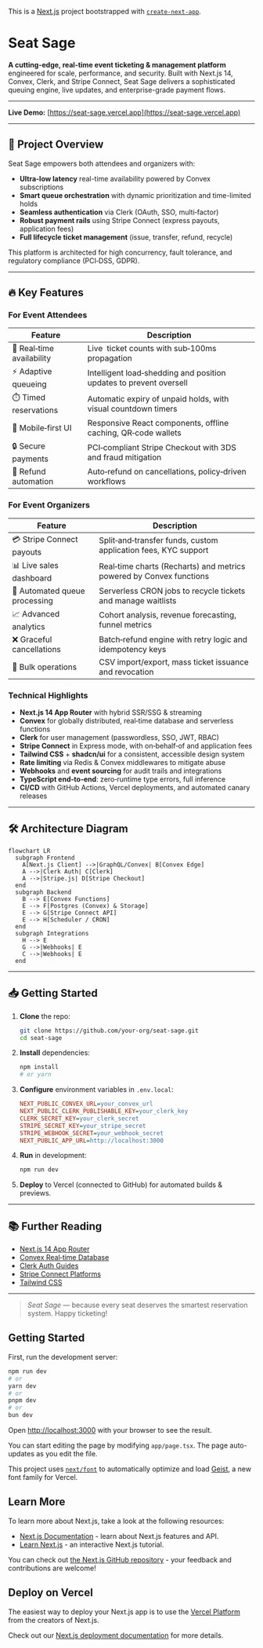 This is a [Next.js](https://nextjs.org) project bootstrapped with [`create-next-app`](https://nextjs.org/docs/app/api-reference/cli/create-next-app).

# Seat Sage

**A cutting-edge, real-time event ticketing & management platform** engineered for scale, performance, and security. Built with Next.js 14, Convex, Clerk, and Stripe Connect, Seat Sage delivers a sophisticated queuing engine, live updates, and enterprise-grade payment flows.

---

**Live Demo:** [https://seat-sage.vercel.app](https://seat-sage.vercel.app)

---

## 🚀 Project Overview

Seat Sage empowers both attendees and organizers with:

* **Ultra-low latency** real-time availability powered by Convex subscriptions
* **Smart queue orchestration** with dynamic prioritization and time-limited holds
* **Seamless authentication** via Clerk (OAuth, SSO, multi‑factor)
* **Robust payment rails** using Stripe Connect (express payouts, application fees)
* **Full lifecycle ticket management** (issue, transfer, refund, recycle)

This platform is architected for high concurrency, fault tolerance, and regulatory compliance (PCI‑DSS, GDPR).

---

## 🔥 Key Features

### For Event Attendees

| Feature                   | Description                                                        |
| ------------------------- | ------------------------------------------------------------------ |
| 🎫 Real‑time availability | Live  ticket counts with sub‑100ms propagation                     |
| ⚡ Adaptive queueing       | Intelligent load‑shedding and position updates to prevent oversell |
| ⏱️ Timed reservations     | Automatic expiry of unpaid holds, with visual countdown timers     |
| 📱 Mobile‑first UI        | Responsive React components, offline caching, QR‑code wallets      |
| 🔒 Secure payments        | PCI‑compliant Stripe Checkout with 3DS and fraud mitigation        |
| 🔄 Refund automation      | Auto‑refund on cancellations, policy‑driven workflows              |

### For Event Organizers

| Feature                       | Description                                                         |
| ----------------------------- | ------------------------------------------------------------------- |
| 💳 Stripe Connect payouts     | Split‑and‑transfer funds, custom application fees, KYC support      |
| 📊 Live sales dashboard       | Real‑time charts (Recharts) and metrics powered by Convex functions |
| 🎯 Automated queue processing | Serverless CRON jobs to recycle tickets and manage waitlists        |
| 📈 Advanced analytics         | Cohort analysis, revenue forecasting, funnel metrics                |
| ❌ Graceful cancellations      | Batch‑refund engine with retry logic and idempotency keys           |
| 🔄 Bulk operations            | CSV import/export, mass ticket issuance and revocation              |

### Technical Highlights

* **Next.js 14 App Router** with hybrid SSR/SSG & streaming
* **Convex** for globally distributed, real‑time database and serverless functions
* **Clerk** for user management (passwordless, SSO, JWT, RBAC)
* **Stripe Connect** in Express mode, with on‑behalf‑of and application fees
* **Tailwind CSS** + **shadcn/ui** for a consistent, accessible design system
* **Rate limiting** via Redis & Convex middlewares to mitigate abuse
* **Webhooks** and **event sourcing** for audit trails and integrations
* **TypeScript end‑to‑end**: zero‑runtime type errors, full inference
* **CI/CD** with GitHub Actions, Vercel deployments, and automated canary releases

---

## 🛠 Architecture Diagram

```mermaid
flowchart LR
  subgraph Frontend
    A[Next.js Client] -->|GraphQL/Convex| B[Convex Edge]
    A -->|Clerk Auth| C[Clerk]
    A -->|Stripe.js| D[Stripe Checkout]
  end
  subgraph Backend
    B --> E[Convex Functions]
    E --> F[Postgres (Convex) & Storage]
    E --> G[Stripe Connect API]
    E --> H[Scheduler / CRON]
  end
  subgraph Integrations
    H --> E
    G -->|Webhooks| E
    C -->|Webhooks| E
  end
```

---

## 📥 Getting Started

1. **Clone** the repo:

   ```bash
   git clone https://github.com/your-org/seat-sage.git
   cd seat-sage
   ```
2. **Install** dependencies:

   ```bash
   npm install
   # or yarn
   ```
3. **Configure** environment variables in `.env.local`:

   ```ini
   NEXT_PUBLIC_CONVEX_URL=your_convex_url
   NEXT_PUBLIC_CLERK_PUBLISHABLE_KEY=your_clerk_key
   CLERK_SECRET_KEY=your_clerk_secret
   STRIPE_SECRET_KEY=your_stripe_secret
   STRIPE_WEBHOOK_SECRET=your_webhook_secret
   NEXT_PUBLIC_APP_URL=http://localhost:3000
   ```
4. **Run** in development:

   ```bash
   npm run dev
   ```
5. **Deploy** to Vercel (connected to GitHub) for automated builds & previews.

---

## 📚 Further Reading

* [Next.js 14 App Router](https://nextjs.org/docs)
* [Convex Real‑time Database](https://convex.dev/docs)
* [Clerk Auth Guides](https://clerk.com/docs)
* [Stripe Connect Platforms](https://stripe.com/docs/connect)
* [Tailwind CSS](https://tailwindcss.com/docs)

---

> *Seat Sage* — because every seat deserves the smartest reservation system. Happy ticketing!

## Getting Started

First, run the development server:

```bash
npm run dev
# or
yarn dev
# or
pnpm dev
# or
bun dev
```

Open [http://localhost:3000](http://localhost:3000) with your browser to see the result.

You can start editing the page by modifying `app/page.tsx`. The page auto-updates as you edit the file.

This project uses [`next/font`](https://nextjs.org/docs/app/building-your-application/optimizing/fonts) to automatically optimize and load [Geist](https://vercel.com/font), a new font family for Vercel.

## Learn More

To learn more about Next.js, take a look at the following resources:

- [Next.js Documentation](https://nextjs.org/docs) - learn about Next.js features and API.
- [Learn Next.js](https://nextjs.org/learn) - an interactive Next.js tutorial.

You can check out [the Next.js GitHub repository](https://github.com/vercel/next.js) - your feedback and contributions are welcome!

## Deploy on Vercel

The easiest way to deploy your Next.js app is to use the [Vercel Platform](https://vercel.com/new?utm_medium=default-template&filter=next.js&utm_source=create-next-app&utm_campaign=create-next-app-readme) from the creators of Next.js.

Check out our [Next.js deployment documentation](https://nextjs.org/docs/app/building-your-application/deploying) for more details.
